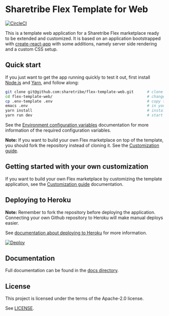 # Sharetribe Flex Template for Web

[![CircleCI](https://circleci.com/gh/sharetribe/flex-template-web.svg?style=svg&circle-token=198451e83e5cecb0d662949260dbc3273ac44a67)](https://circleci.com/gh/sharetribe/flex-template-web)

This is a template web application for a Sharetribe Flex marketplace ready to be extended and
customized. It is based on an application bootstrapped with
[create-react-app](https://github.com/facebookincubator/create-react-app) with some additions,
namely server side rendering and a custom CSS setup.

## Quick start

If you just want to get the app running quickly to test it out, first install
[Node.js](https://nodejs.org/) and [Yarn](https://yarnpkg.com/), and follow along:

```sh
git clone git@github.com:sharetribe/flex-template-web.git      # clone this repository
cd flex-template-web/                                          # change to the cloned directory
cp .env-template .env                                          # copy the env template file to add your local config
emacs .env                                                     # in your favorite editor, add the mandatory env vars to the config
yarn install                                                   # install dependencies
yarn run dev                                                   # start the dev server, this will open a browser in localhost:3000
```

See the [Environment configuration variables](docs/env.md) documentation for more information of the
required configuration variables.

**Note:** If you want to build your own Flex marketplace on top of the template, you should fork the
repository instead of cloning it. See the [Customization guide](./docs/customization-guide.md).

## Getting started with your own customization

If you want to build your own Flex marketplace by customizing the template application, see the
[Customization guide](docs/customization-guide.md) documentation.

## Deploying to Heroku

**Note:** Remember to fork the repository before deploying the application. Connecting your own
Github repository to Heroku will make manual deploys easier.

See [documentation about deploying to Heroku](./docs/deploying-to-production.md#deploying-to-Heroku)
for more information.

[![Deploy](https://www.herokucdn.com/deploy/button.svg)](https://heroku.com/deploy)

## Documentation

Full documentation can be found in the [docs directory](docs/).

## License

This project is licensed under the terms of the Apache-2.0 license.

See [LICENSE](LICENSE).
